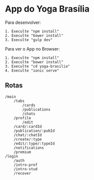App do Yoga Brasília
=========
Para desenvolver:

```
1. Execulte "npm install"
2. Execulte "bower install"
3. Execulte "gulp dev"
```
Para ver o App no Browser:

```
1. Execulte "npm install"
2. Execulte "bower install"
3. Execulte "cd yoga-brasilia"
4. Execulte "ionic serve"
```

## Rotas

```
/main
	/tabs
		/cards
		/publications
		/chats
	/profile
		/edit
	/card/:cardId
	/publication/:pubId
	/chat/:chatId
	/create/:type
	/edit/:type/:typeId
	/notifications
	/premium
/login
	/auth
	/intro-prof
	/intro-stud
	/recover
```


